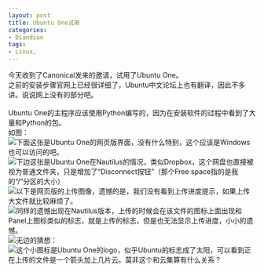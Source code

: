 ```yaml
---
layout: post
title: Ubuntu One试用
categories:
- Diandian
tags:
- Linux, 
---
```

今天收到了Canonical发来的邀请，试用了Ubuntu One。
<br />之前的安装步骤官网上已经很详细了，Ubuntu中文论坛上也有翻译，因此不多讲。说说网上没有的部分吧。
<br />
<br />Ubuntu One的主程序应该使用Python编写的，因为在安装软件的过程中看到了大量和Python的包。
<br />如图：
<br />
<img src="http://m2.img.srcdd.com/farm5/d/2012/0627/10/C17039D5F315498BFB866E26E9B149DE_B500_900_291_412.PNG" />下面这张是Ubuntu One的网页版界面，没有什么特别，这个应该是Windows也可以访问的吧。
<br />
<img src="http://m1.img.srcdd.com/farm5/d/2012/0627/10/835FB6D941B61E5A9CE5B240778C2FCC_B500_900_500_400.PNG" />下边这张是Ubuntu One在Nautilus的情况，类似Dropbox，这个网盘也直接被视为普通文件夹，只是增加了“Disconnect按钮”（那个Free space指的是我的“/”分区的大小）
<br />
<img src="http://m1.img.srcdd.com/farm4/d/2012/0627/10/2F5944BFA9F03B75A107EF116FEB7A7F_B500_900_500_400.PNG" />以下是网页版的上传图像，遗憾的是，我们没有看到上传进度提示，如果上传大文件就比较麻烦了。
<br />
<img src="http://m1.img.srcdd.com/farm5/d/2012/0627/10/867311CC18C710ECBBE8957AA4C9B8E8_B500_900_500_400.PNG" />同样的遗憾出现在Nautilus版本，上传的时候会在该文件的图标上面出现和Panel上图标类似的标志，就是上传的标志，但是也无法显示上传进度，小小的遗憾。
<br />
<img src="http://m1.img.srcdd.com/farm4/d/2012/0627/10/347552081C114A0220841EDE35A860E7_B500_900_121_91.PNG" />无边的猜想：
<br />
<img src="http://m3.img.srcdd.com/farm5/d/2012/0627/10/5CAB466E502867FA022EA405F9602EB3_B500_900_20_23.PNG" />这个小图标是Ubuntu One的logo，似乎Ubuntu的标志成了太阳，可以看到正在上传的文件是一个箭头加上几片云。莫非这个和云集算有什么关系？